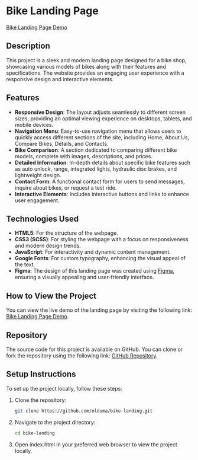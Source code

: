 # Bike Landing Page

[Bike Landing Page Demo](https://olduma.github.io/bike-landing/)

## Description

This project is a sleek and modern landing page designed for a bike shop, showcasing various models of bikes along with their features and specifications. The website provides an engaging user experience with a responsive design and interactive elements.

## Features

- **Responsive Design**: The layout adjusts seamlessly to different screen sizes, providing an optimal viewing experience on desktops, tablets, and mobile devices.
- **Navigation Menu**: Easy-to-use navigation menu that allows users to quickly access different sections of the site, including Home, About Us, Compare Bikes, Details, and Contacts.
- **Bike Comparison**: A section dedicated to comparing different bike models, complete with images, descriptions, and prices.
- **Detailed Information**: In-depth details about specific bike features such as auto unlock, range, integrated lights, hydraulic disc brakes, and lightweight design.
- **Contact Form**: A functional contact form for users to send messages, inquire about bikes, or request a test ride.
- **Interactive Elements**: Includes interactive buttons and links to enhance user engagement.

## Technologies Used

- **HTML5**: For the structure of the webpage.
- **CSS3 (SCSS)**: For styling the webpage with a focus on responsiveness and modern design trends.
- **JavaScript**: For interactivity and dynamic content management.
- **Google Fonts**: For custom typography, enhancing the visual appeal of the text.
- **Figma**: The design of this landing page was created using [Figma](https://www.figma.com/design/NZQAIydtHo5QkINyGLHNcq/BIKE-New-Version?node-id=0-1), ensuring a visually appealing and user-friendly interface.

## How to View the Project

You can view the live demo of the landing page by visiting the following link: [Bike Landing Page Demo](https://olduma.github.io/bike-landing/).

## Repository

The source code for this project is available on GitHub. You can clone or fork the repository using the following link: [GitHub Repository](https://github.com/olduma/bike-landing).

## Setup Instructions

To set up the project locally, follow these steps:

1. Clone the repository:
   ```bash
   git clone https://github.com/olduma/bike-landing.git

2. Navigate to the project directory:
   ```bash
   cd bike-landing

3. Open index.html in your preferred web browser to view the project locally.



